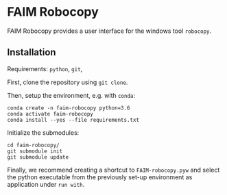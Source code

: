 # FAIM Robocopy

FAIM Robocopy provides a user interface for the windows tool
```robocopy```.

## Installation

Requirements: ```python```, ```git```,

First, clone the repository using ```git clone```.

Then, setup the environment, e.g. with ```conda```:

```
conda create -n faim-robocopy python=3.6
conda activate faim-robocopy
conda install --yes --file requirements.txt
```

Initialize the submodules:

```
cd faim-robocopy/
git submodule init
git submodule update
```

Finally, we recommend creating a shortcut to ```FAIM-robocopy.pyw```
and select the python executable from the previously
set-up environment as application under ```run with```.